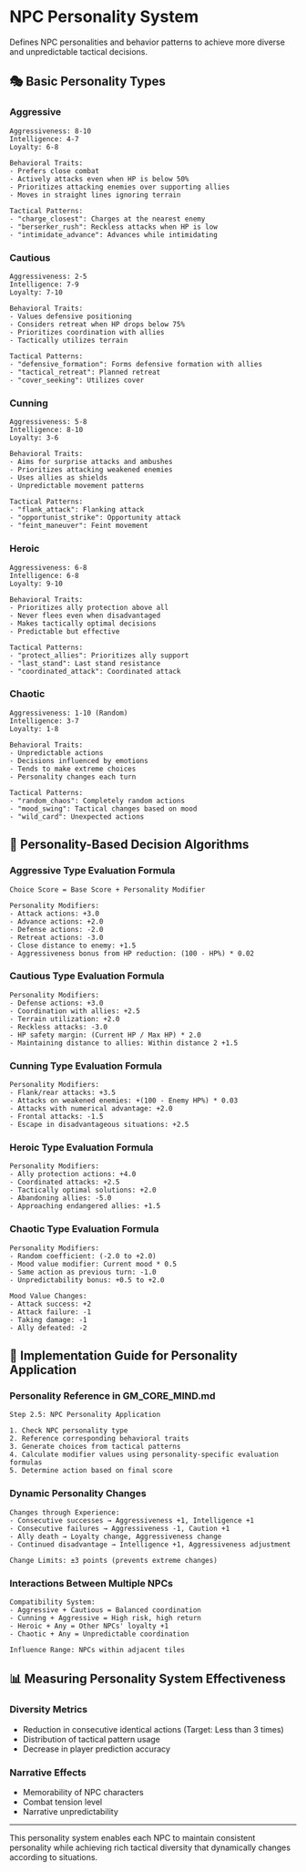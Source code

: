 # NPC Personality System

Defines NPC personalities and behavior patterns to achieve more diverse and unpredictable tactical decisions.

## 🎭 Basic Personality Types

### Aggressive

```
Aggressiveness: 8-10
Intelligence: 4-7
Loyalty: 6-8

Behavioral Traits:
- Prefers close combat
- Actively attacks even when HP is below 50%
- Prioritizes attacking enemies over supporting allies
- Moves in straight lines ignoring terrain

Tactical Patterns:
- "charge_closest": Charges at the nearest enemy
- "berserker_rush": Reckless attacks when HP is low
- "intimidate_advance": Advances while intimidating
```

### Cautious

```
Aggressiveness: 2-5
Intelligence: 7-9
Loyalty: 7-10

Behavioral Traits:
- Values defensive positioning
- Considers retreat when HP drops below 75%
- Prioritizes coordination with allies
- Tactically utilizes terrain

Tactical Patterns:
- "defensive_formation": Forms defensive formation with allies
- "tactical_retreat": Planned retreat
- "cover_seeking": Utilizes cover
```

### Cunning

```
Aggressiveness: 5-8
Intelligence: 8-10
Loyalty: 3-6

Behavioral Traits:
- Aims for surprise attacks and ambushes
- Prioritizes attacking weakened enemies
- Uses allies as shields
- Unpredictable movement patterns

Tactical Patterns:
- "flank_attack": Flanking attack
- "opportunist_strike": Opportunity attack
- "feint_maneuver": Feint movement
```

### Heroic

```
Aggressiveness: 6-8
Intelligence: 6-8
Loyalty: 9-10

Behavioral Traits:
- Prioritizes ally protection above all
- Never flees even when disadvantaged
- Makes tactically optimal decisions
- Predictable but effective

Tactical Patterns:
- "protect_allies": Prioritizes ally support
- "last_stand": Last stand resistance
- "coordinated_attack": Coordinated attack
```

### Chaotic

```
Aggressiveness: 1-10 (Random)
Intelligence: 3-7
Loyalty: 1-8

Behavioral Traits:
- Unpredictable actions
- Decisions influenced by emotions
- Tends to make extreme choices
- Personality changes each turn

Tactical Patterns:
- "random_chaos": Completely random actions
- "mood_swing": Tactical changes based on mood
- "wild_card": Unexpected actions
```

## 🧮 Personality-Based Decision Algorithms

### Aggressive Type Evaluation Formula

```
Choice Score = Base Score + Personality Modifier

Personality Modifiers:
- Attack actions: +3.0
- Advance actions: +2.0
- Defense actions: -2.0
- Retreat actions: -3.0
- Close distance to enemy: +1.5
- Aggressiveness bonus from HP reduction: (100 - HP%) * 0.02
```

### Cautious Type Evaluation Formula

```
Personality Modifiers:
- Defense actions: +3.0
- Coordination with allies: +2.5
- Terrain utilization: +2.0
- Reckless attacks: -3.0
- HP safety margin: (Current HP / Max HP) * 2.0
- Maintaining distance to allies: Within distance 2 +1.5
```

### Cunning Type Evaluation Formula

```
Personality Modifiers:
- Flank/rear attacks: +3.5
- Attacks on weakened enemies: +(100 - Enemy HP%) * 0.03
- Attacks with numerical advantage: +2.0
- Frontal attacks: -1.5
- Escape in disadvantageous situations: +2.5
```

### Heroic Type Evaluation Formula

```
Personality Modifiers:
- Ally protection actions: +4.0
- Coordinated attacks: +2.5
- Tactically optimal solutions: +2.0
- Abandoning allies: -5.0
- Approaching endangered allies: +1.5
```

### Chaotic Type Evaluation Formula

```
Personality Modifiers:
- Random coefficient: (-2.0 to +2.0)
- Mood value modifier: Current mood * 0.5
- Same action as previous turn: -1.0
- Unpredictability bonus: +0.5 to +2.0

Mood Value Changes:
- Attack success: +2
- Attack failure: -1
- Taking damage: -1
- Ally defeated: -2
```

## 🎲 Implementation Guide for Personality Application

### Personality Reference in GM_CORE_MIND.md

```
Step 2.5: NPC Personality Application

1. Check NPC personality type
2. Reference corresponding behavioral traits
3. Generate choices from tactical patterns
4. Calculate modifier values using personality-specific evaluation formulas
5. Determine action based on final score
```

### Dynamic Personality Changes

```
Changes through Experience:
- Consecutive successes → Aggressiveness +1, Intelligence +1
- Consecutive failures → Aggressiveness -1, Caution +1
- Ally death → Loyalty change, Aggressiveness change
- Continued disadvantage → Intelligence +1, Aggressiveness adjustment

Change Limits: ±3 points (prevents extreme changes)
```

### Interactions Between Multiple NPCs

```
Compatibility System:
- Aggressive + Cautious = Balanced coordination
- Cunning + Aggressive = High risk, high return
- Heroic + Any = Other NPCs' loyalty +1
- Chaotic + Any = Unpredictable coordination

Influence Range: NPCs within adjacent tiles
```

## 📊 Measuring Personality System Effectiveness

### Diversity Metrics

- Reduction in consecutive identical actions (Target: Less than 3 times)
- Distribution of tactical pattern usage
- Decrease in player prediction accuracy

### Narrative Effects

- Memorability of NPC characters
- Combat tension level
- Narrative unpredictability

---

This personality system enables each NPC to maintain consistent personality while achieving rich tactical diversity that dynamically changes according to situations.
